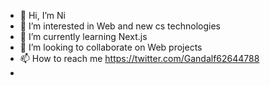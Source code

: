- 👋 Hi, I’m Ni
- 👀 I’m interested in Web and new cs technologies
- 🌱 I’m currently learning Next.js
- 💞️ I’m looking to collaborate on Web projects
- 📫 How to reach me https://twitter.com/Gandalf62644788
- 

<!---
NitinRana01125532553/NitinRana01125532553 is a ✨ special ✨ repository because its `README.md` (this file) appears on your GitHub profile.
You can click the Preview link to take a look at your changes.
--->
